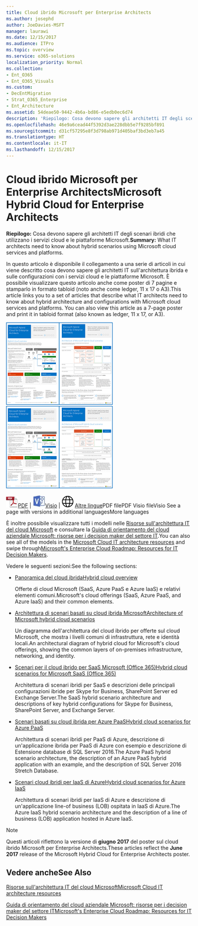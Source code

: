 ```yaml
---
title: Cloud ibrido Microsoft per Enterprise Architects
ms.author: josephd
author: JoeDavies-MSFT
manager: laurawi
ms.date: 12/15/2017
ms.audience: ITPro
ms.topic: overview
ms.service: o365-solutions
localization_priority: Normal
ms.collection:
- Ent_O365
- Ent_O365_Visuals
ms.custom:
- DecEntMigration
- Strat_O365_Enterprise
- Ent_Architecture
ms.assetid: 54deae50-9442-4b6a-bd86-e5edb0ec6d74
description: 'Riepilogo: Cosa devono sapere gli architetti IT degli scenari ibridi che utilizzano i servizi cloud e le piattaforme Microsoft.'
ms.openlocfilehash: 46e9a6cead44f5392d3ae228dbb5e7f9285bf891
ms.sourcegitcommit: d31cf57295e8f3d798ab971d405baf3bd3eb7a45
ms.translationtype: HT
ms.contentlocale: it-IT
ms.lasthandoff: 12/15/2017
---
```

# <a name="microsoft-hybrid-cloud-for-enterprise-architects"></a><span data-ttu-id="33306-103">Cloud ibrido Microsoft per Enterprise Architects</span><span class="sxs-lookup"><span data-stu-id="33306-103">Microsoft Hybrid Cloud for Enterprise Architects</span></span>

 <span data-ttu-id="33306-104">**Riepilogo:** Cosa devono sapere gli architetti IT degli scenari ibridi che utilizzano i servizi cloud e le piattaforme Microsoft.</span><span class="sxs-lookup"><span data-stu-id="33306-104">**Summary:** What IT architects need to know about hybrid scenarios using Microsoft cloud services and platforms.</span></span>
  
<span data-ttu-id="33306-p101">In questo articolo è disponibile il collegamento a una serie di articoli in cui viene descritto cosa devono sapere gli architetti IT sull'architettura ibrida e sulle configurazioni con i servizi cloud e le piattaforme Microsoft. È possibile visualizzare questo articolo anche come poster di 7 pagine e stamparlo in formato tabloid (noto anche come ledger, 11 x 17 o A3).</span><span class="sxs-lookup"><span data-stu-id="33306-p101">This article links you to a set of articles that describe what IT architects need to know about hybrid architecture and configurations with Microsoft cloud services and platforms. You can also view this article as a 7-page poster and print it in tabloid format (also known as ledger, 11 x 17, or A3).</span></span>
  
<span data-ttu-id="33306-107">[![Immagine di scorrimento per modello ibrido del cloud Microsoft](images/Hybrid_Poster/Hybrid_Cloud_Thumbnail.png)](https://www.microsoft.com/download/details.aspx?id=54424
)</span><span class="sxs-lookup"><span data-stu-id="33306-107">[![Thumb image for the Microsoft hybrid cloud model](images/Hybrid_Poster/Hybrid_Cloud_Thumbnail.png)](https://www.microsoft.com/download/details.aspx?id=54424
)</span></span>
  
<span data-ttu-id="33306-108">![File PDF](images/Common_Images/PDFIcon.png)[PDF](https://go.microsoft.com/fwlink/p/?linkid=842082) | ![File Visio](images/Common_Images/VisioIcon.png)[Visio](https://go.microsoft.com/fwlink/p/?linkid=842083) | ![Visualizzare una pagina con le versioni in altre lingue](images/Common_Images/GlobeIcon.png)
[Altre lingue](https://www.microsoft.com/download/details.aspx?id=54424)</span><span class="sxs-lookup"><span data-stu-id="33306-108">PDF filePDF  Visio fileVisio  See a page with versions in additional languagesMore languages</span></span>
  
<span data-ttu-id="33306-109">È inoltre possibile visualizzare tutti i modelli nelle [Risorse sull'architettura IT del cloud Microsoft](microsoft-cloud-it-architecture-resources.md) e consultare la [Guida di orientamento del cloud aziendale Microsoft: risorse per i decision maker del settore IT]((https://aka.ms/cloudarchitecture)).</span><span class="sxs-lookup"><span data-stu-id="33306-109">You can also see all of the models in the [Microsoft Cloud IT architecture resources](microsoft-cloud-it-architecture-resources.md) and swipe through[Microsoft's Enterprise Cloud Roadmap: Resources for IT Decision Makers]((https://aka.ms/cloudarchitecture)).</span></span>
  
<span data-ttu-id="33306-110">Vedere le seguenti sezioni:</span><span class="sxs-lookup"><span data-stu-id="33306-110">See the following sections:</span></span>
  
- [<span data-ttu-id="33306-111">Panoramica del cloud ibrida</span><span class="sxs-lookup"><span data-stu-id="33306-111">Hybrid cloud overview</span></span>](hybrid-cloud-overview.md)
    
    <span data-ttu-id="33306-112">Offerte di cloud Microsoft (SaaS, Azure PaaS e Azure IaaS) e relativi elementi comuni.</span><span class="sxs-lookup"><span data-stu-id="33306-112">Microsoft's cloud offerings (SaaS, Azure PaaS, and Azure IaaS) and their common elements.</span></span>
    
- [<span data-ttu-id="33306-113">Architettura di scenari basati su cloud ibrida Microsoft</span><span class="sxs-lookup"><span data-stu-id="33306-113">Architecture of Microsoft hybrid cloud scenarios</span></span>](architecture-of-microsoft-hybrid-cloud-scenarios.md)
    
    <span data-ttu-id="33306-114">Un diagramma dell'architettura del cloud ibrido per offerte sul cloud Microsoft, che mostra i livelli comuni di infrastruttura, rete e identità locali.</span><span class="sxs-lookup"><span data-stu-id="33306-114">An architectural diagram of hybrid cloud for Microsoft's cloud offerings, showing the common layers of on-premises infrastructure, networking, and identity.</span></span>
    
- [<span data-ttu-id="33306-115">Scenari per il cloud ibrido per SaaS Microsoft (Office 365)</span><span class="sxs-lookup"><span data-stu-id="33306-115">Hybrid cloud scenarios for Microsoft SaaS (Office 365)</span></span>](hybrid-cloud-scenarios-for-microsoft-saas-office-365.md)
    
    <span data-ttu-id="33306-116">Architettura di scenari ibridi per SaaS e descrizioni delle principali configurazioni ibride per Skype for Business, SharePoint Server ed Exchange Server.</span><span class="sxs-lookup"><span data-stu-id="33306-116">The SaaS hybrid scenario architecture and descriptions of key hybrid configurations for Skype for Business, SharePoint Server, and Exchange Server.</span></span>
    
- [<span data-ttu-id="33306-117">Scenari basati su cloud ibrida per Azure PaaS</span><span class="sxs-lookup"><span data-stu-id="33306-117">Hybrid cloud scenarios for Azure PaaS</span></span>](hybrid-cloud-scenarios-for-azure-paas.md)
    
    <span data-ttu-id="33306-118">Architettura di scenari ibridi per PaaS di Azure, descrizione di un'applicazione ibrida per PaaS di Azure con esempio e descrizione di Estensione database di SQL Server 2016.</span><span class="sxs-lookup"><span data-stu-id="33306-118">The Azure PaaS hybrid scenario architecture, the description of an Azure PaaS hybrid application with an example, and the description of SQL Server 2016 Stretch Database.</span></span>
    
- [<span data-ttu-id="33306-119">Scenari cloud ibridi per IaaS di Azure</span><span class="sxs-lookup"><span data-stu-id="33306-119">Hybrid cloud scenarios for Azure IaaS</span></span>](hybrid-cloud-scenarios-for-azure-iaas.md)
    
    <span data-ttu-id="33306-120">Architettura di scenari ibridi per IaaS di Azure e descrizione di un'applicazione line-of business (LOB) ospitata in IaaS di Azure.</span><span class="sxs-lookup"><span data-stu-id="33306-120">The Azure IaaS hybrid scenario architecture and the description of a line of business (LOB) application hosted in Azure IaaS.</span></span>
    
> [!NOTE]
> <span data-ttu-id="33306-121">Questi articoli riflettono la versione di **giugno 2017** del poster sul cloud ibrido Microsoft per Enterprise Architects.</span><span class="sxs-lookup"><span data-stu-id="33306-121">These articles reflect the **June 2017** release of the Microsoft Hybrid Cloud for Enterprise Architects poster.</span></span>
  
## <a name="see-also"></a><span data-ttu-id="33306-122">Vedere anche</span><span class="sxs-lookup"><span data-stu-id="33306-122">See Also</span></span>

[<span data-ttu-id="33306-123">Risorse sull'architettura IT del cloud Microsoft</span><span class="sxs-lookup"><span data-stu-id="33306-123">Microsoft Cloud IT architecture resources</span></span>](microsoft-cloud-it-architecture-resources.md)

<span data-ttu-id="33306-124">[Guida di orientamento del cloud aziendale Microsoft: risorse per i decision maker del settore IT]((https://sway.com/FJ2xsyWtkJc2taRD))</span><span class="sxs-lookup"><span data-stu-id="33306-124">[Microsoft's Enterprise Cloud Roadmap: Resources for IT Decision Makers]((https://sway.com/FJ2xsyWtkJc2taRD))</span></span>



